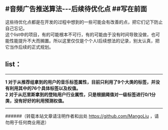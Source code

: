 #音频广告推送算法---后续待优化点
##写在前面
--------------------------------
这些待优化点都是在开发的过程中想到的一些可能会有改善的点，把它们记下防止自己忘记。<br>
这个list中的项目，有的可能根本不可行，有的可能由于没有时间导致没做，也可能性能提升不大而搁置。所以这里仅仅是个个人I后续想法的记录，别太认真，把它当作后续的正式规划。<br>

## list：
--------------------------------
<strong>1 对于从推荐组拿到的用户的音乐标签属性，目前只利用了9个大类的标签，并没有利用其中的76个具体标签以及权值。</strong><br>
<strong>2 对于从厄里斯拿到的登陆用户行业属性，只是根据阈值对一级标签进行0/1分类，没有好好的利用预测权值。</strong><br>


--------------------------------
######（转载本站文章请注明作者和出处 https://github.com/MangoLiu ，请勿用于任何商业用途）

